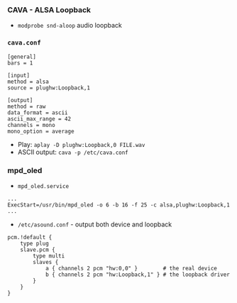 ### CAVA - ALSA Loopback


- `modprobe snd-aloop` audio loopback

### `cava.conf`
```
[general]
bars = 1

[input]
method = alsa
source = plughw:Loopback,1

[output]
method = raw
data_format = ascii
ascii_max_range = 42
channels = mono
mono_option = average
```
- Play: `aplay -D plughw:Loopback,0 FILE.wav`
- ASCII output: `cava -p /etc/cava.conf`

### mpd_oled
- `mpd_oled.service`
```
...
ExecStart=/usr/bin/mpd_oled -o 6 -b 16 -f 25 -c alsa,plughw:Loopback,1
...
```
- `/etc/asound.conf` - output both device and loopback
```
pcm.!default {
	type plug
	slave.pcm {
		type multi
		slaves {
			a { channels 2 pcm "hw:0,0" }        # the real device
			b { channels 2 pcm "hw:Loopback,1" } # the loopback driver
		}
	}
}
```
